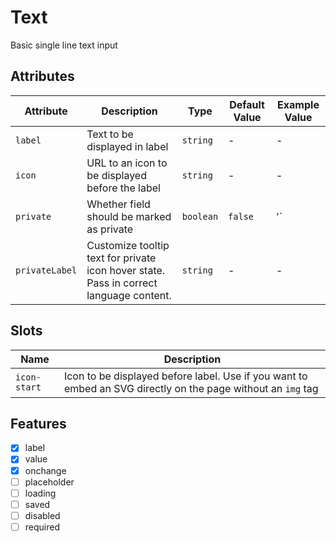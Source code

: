 # Text
Basic single line text input

## Attributes
| Attribute | Description | Type | Default Value | Example Value | 
| --------- | ----------- | ---- | ------------- | ------------- |
| `label`   | Text to be displayed in label | `string` | - | - |
| `icon`    | URL to an icon to be displayed before the label | `string` | - | - |
| `private` | Whether field should be marked as private | `boolean` | `false` | '<dt-label private>` |
| `privateLabel` | Customize tooltip text for private icon hover state. Pass in correct language content. | `string` | - | - |

## Slots
| Name | Description |
| ---- | ----------- |
| `icon-start` | Icon to be displayed before label. Use if you want to embed an SVG directly on the page without an `img` tag |

## Features
- [x] label
- [x] value
- [x] onchange
- [ ] placeholder
- [ ] loading
- [ ] saved
- [ ] disabled
- [ ] required
